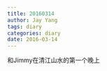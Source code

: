 ```yaml
---
title: 20160314
author: Jay Yang
tags: diary
categories: diary
date: 2016-03-14
---
```


和Jimmy在清江山水的第一个晚上
